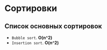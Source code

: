 # Сортировки

## Список основных сортировок
* `Bubble sort`. **O(n^2)**
* `Insertion sort`. **O(n^2)**